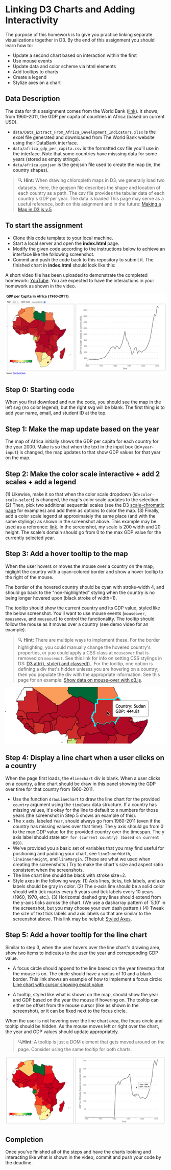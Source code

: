 # Linking D3 Charts and Adding Interactivity

The purpose of this homework is to give you practice linking separate visualizations together in D3. By the end of this assignment you should learn how to:

* Update a second chart based on interaction within the first
* Use mouse events
* Update data and color scheme via html elements
* Add tooltips to charts
* Create a legend
* Stylize axes on a chart

## Data Description

The data for this assignment comes from the World Bank ([link](https://databank.worldbank.org/source/africa-development-indicators)). It shows, from 1960-2011, the GDP per capita of countries in Africa (based on current USD). 

* `data/Data_Extract_From_Africa_Development_Indicators.xlsx` is the excel file generated and downloaded from The World Bank website using their DataBank interface.
* `data/africa_gdp_per_capita.csv` is the formatted csv file you'll use in the interface. Note that some countries have misssing data for some years (stored as empty strings).
* `data/africa.geojson` is the geojson file used to create the map (ie, the country shapes).

> 🔍 **Hint:** When drawing chloropleth maps in D3, we generally load two datasets. Here, the geojson file describes the shape and location of each country as a path. The csv file provides the tabular data of each country's GDP per year. The data is loaded This page may serve as a useful reference, both on this asignment and in the future: [Making a Map in D3.js v.5](https://datawanderings.com/2018/10/28/making-a-map-in-d3-js-v-5/)

## To start the assignment

* Clone this code template to your local machine.
* Start a local server and open the **index.html** page.
* Modify the given code according to the instructions below to achieve an interface like the following screenshot.
* Commit and push the code back to this repository to submit it. The finished chart in **index.html** should look like this:

A short video file has been uploaded to demonstrate the completed homework: [YouTube](https://youtu.be/PheL6EQ4QPk). You are expected to have the interactions in your homework as shown in the video.

![Completed D3 Linking](images/01.png)

## Step 0: Starting code

When you first download and run the code, you should see the map in the left svg (no color legend), but the right svg will be blank. The first thing is to add your name, email, and student ID at the top.

## Step 1: Make the map update based on the year

The map of Africa initially shows the GDP per capita for each country for the year 2000. Make is so that when the text in the input box (id=`year-input`) is changed, the map updates to that show GDP values for that year on the map.

## Step 2: Make the color scale interactive + add 2 scales + add a legend

(1) Likewise, make it so that when the color scale dropdown (id=`color-scale-select`) is changed, the map's color scale updates to the selection. (2) Then, pick two additional sequential scales (see the D3 [scale-chromatic page](https://github.com/d3/d3-scale-chromatic) for examples) and add them as options to color the map. (3) Finally, add a color scale legend at approximately the same place (and with the same stylings) as shown in the screenshot above. This example may be used as a reference: [link](https://observablehq.com/@tmcw/d3-scalesequential-continuous-color-legend-example). In the screenshot, my scale is 200 width and 20 height. The scale's domain should go from 0 to the max GDP value for the currently selected year.

## Step 3: Add a hover tooltip to the map

When the user hovers or moves the mouse over a country on the map, higlight the country with a cyan-colored border and show a hover tooltip to the right of the mouse.

The border of the hovered country should be cyan with stroke-width 4, and should go back to the "non-highlighted" styling when the country is no being longer hovered upon (black stroke of width=1). 

The tooltip should show the current country and its GDP value, styled like the below screenshot. You'll want to use mouse events (`mouseover`, `mousemove`, and `mouseout`) to control the functionality. The tooltip should follow the mouse as it moves over a country (see demo video for an example).

> 🔍 **Hint:** There are multiple ways to implement these. For the border highlighting, you could manually change the hovered country's properties, or yuo could apply a CSS class at `mouseover` that is removed on `mouseout`. See this link for info on setting CSS stylings in D3: [D3 attr(), style() and classed()
](https://www.carlosrendon.me/unfinished_d3_book/d3_attr.html).  For the tooltip, one option is defining a div that's hidden unlesss you are hovering on a country; then you populate the div with the appropriate information. See this page for an example: [Show data on mouse-over with d3.js](https://medium.com/@kj_schmidt/show-data-on-mouse-over-with-d3-js-3bf598ff8fc2).

![Map Hover](images/02.png)

## Step 4: Display a line chart when a user clicks on a country

When the page first loads, the `#linechart` div is blank. When a user clicks on a country, a line chart should be draw in this panel showing the GDP over time for that country from 1960-2011.

* Use the function `drawLineChart` to draw the line chart for the provided `country` argument using the `timeData` data structure. If a country has missing values, it's okay for the line to default to `0` numbers for those years (the screenshot in Step 5 shows an example of this).
* The x axis, labeled `Year`, should always go from 1960-2011 (even if the country has missing values over that time). The y axis should go from 0 to the max GDP value for the provided country over the timespan. The y axis label should state `GDP for (current country) (based on current USD)`.
* We've provided you a basic set of variables that you may find useful for positioning and padding your chart, see `lineInnerWidth`, `lineInnerHeight`, and `lineMargin`. (These are what we used when creating the screenshots.) Try to make the chart's size and aspect ratio consistent when the screenshots.
* The line chart line should be black with stroke size=2.
* Style axes in the following ways: (1) Axis lines, ticks, tick labels, and axis labels should be gray in color. (2) The x-axis line should be a solid color should with tick marks every 5 years and tick labels every 10 years (1960, 1970, etc.). (3) Horizontal dashed gray lines should extend from the y-axis ticks across the chart. (We use a dasharray pattern of `5,10' in the screenshot, but you may choose your own dash pattern.) (4) Tweak the size of text tick labels and axis labels so that are similar to the screenshot above. This link may be helpful: [Styled Axes](https://observablehq.com/@d3/styled-axes).

## Step 5: Add a hover tooltip for the line chart

Similar to step 3, when the user hovers over the line chart's drawing area, show two items to indicates to the user the year and corresponding GDP value.

* A focus circle should append to the line based on the year timestep that the mouse is on. The circle should have a radius of 10 and a black border. This link shows an example of how to implement a focus circle: [Line chart with cursor showing exact value](https://www.d3-graph-gallery.com/graph/line_cursor.html).

* A tooltip, styled like what is shown on the map, should show the year and GDP based on the year the mouse if hovering on. The tooltip can either be offset from the mouse cursor (like as shown in the screenshot), or it can be fixed next to the focus circle.

When the user is not hovering over the line chart area, the focus circle and tooltip should be hidden. As the mouse moves left or right over the chart, the year and GDP values should update appropriately. 

> 🔍**Hint**: A tooltip is just a DOM element that gets moved around on the page. Consider using the same tooltip for both charts.

![Map Hover](images/03.png)

## Completion

Once you've finished all of the steps and have the charts looking and interacting like what is shown in the video, commit and push your code by the deadline. 




